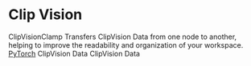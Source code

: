 # Clip Vision

<deflist type="narrow">
    <def title="Full Name">
        ClipVisionClamp
    </def>
    <def title="Description">
        Transfers ClipVision Data from one node to another,
        helping to improve the readability and organization of your workspace.
    </def>
        <def title="Backend">
            <a href="Modules.md" anchor="pytorch" summary="Image processing with pure Tensor without transformations.">PyTorch</a>
        </def>
    <def title="Input Parameters">
        <deflist type="narrow">
            <def title="Clip Vision">
                ClipVision Data
            </def>
        </deflist>
    </def>
    <def title="Output Parameters">
        <deflist type="narrow">
            <def title="Clip Vision">
                ClipVision Data
            </def>
        </deflist>
    </def>
</deflist>
